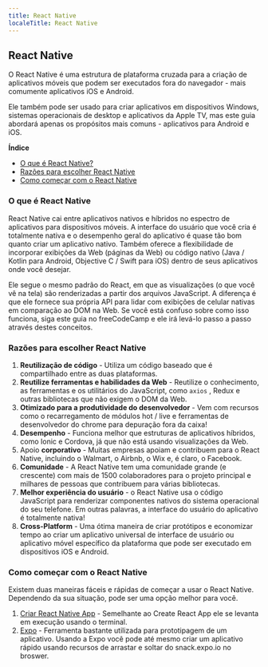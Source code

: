 ```yaml
---
title: React Native
localeTitle: React Native
---
```

## React Native

O React Native é uma estrutura de plataforma cruzada para a criação de aplicativos móveis que podem ser executados fora do navegador - mais comumente aplicativos iOS e Android.

Ele também pode ser usado para criar aplicativos em dispositivos Windows, sistemas operacionais de desktop e aplicativos da Apple TV, mas este guia abordará apenas os propósitos mais comuns - aplicativos para Android e iOS.

**Índice**

*   [O que é React Native?](#what-is-react-native)
*   [Razões para escolher React Native](#reasons-to-choose-react-native)
*   [Como começar com o React Native](#how-to-get-started-with-react-native)

### O que é React Native

React Native cai entre aplicativos nativos e híbridos no espectro de aplicativos para dispositivos móveis. A interface do usuário que você cria é totalmente nativa e o desempenho geral do aplicativo é quase tão bom quanto criar um aplicativo nativo. Também oferece a flexibilidade de incorporar exibições da Web (páginas da Web) ou código nativo (Java / Kotlin para Android, Objective C / Swift para iOS) dentro de seus aplicativos onde você desejar.

Ele segue o mesmo padrão do React, em que as visualizações (o que você vê na tela) são renderizadas a partir dos arquivos JavaScript. A diferença é que ele fornece sua própria API para lidar com exibições de celular nativas em comparação ao DOM na Web. Se você está confuso sobre como isso funciona, siga este guia no freeCodeCamp e ele irá levá-lo passo a passo através destes conceitos.

### Razões para escolher React Native

1.  **Reutilização de código** - Utiliza um código baseado que é compartilhado entre as duas plataformas.
2.  **Reutilize ferramentas e habilidades da Web** - Reutilize o conhecimento, as ferramentas e os utilitários do JavaScript, como `axios` , Redux e outras bibliotecas que não exigem o DOM da Web.
3.  **Otimizado para a produtividade do desenvolvedor** - Vem com recursos como o recarregamento de módulos hot / live e ferramentas de desenvolvedor do chrome para depuração fora da caixa!
4.  **Desempenho** - Funciona melhor que estruturas de aplicativos híbridos, como Ionic e Cordova, já que não está usando visualizações da Web.
5.  Apoio **corporativo** - Muitas empresas apoiam e contribuem para o React Native, incluindo o Walmart, o Airbnb, o Wix e, é claro, o Facebook.
6.  **Comunidade** - A React Native tem uma comunidade grande (e crescente) com mais de 1500 colaboradores para o projeto principal e milhares de pessoas que contribuem para várias bibliotecas.
7.  **Melhor experiência do usuário** - o React Native usa o código JavaScript para renderizar componentes nativos do sistema operacional do seu telefone. Em outras palavras, a interface do usuário do aplicativo é totalmente nativa!
8.  **Cross-Platform** - Uma ótima maneira de criar protótipos e economizar tempo ao criar um aplicativo universal de interface de usuário ou aplicativo móvel específico da plataforma que pode ser executado em dispositivos iOS e Android.

### Como começar com o React Native

Existem duas maneiras fáceis e rápidas de começar a usar o React Native. Dependendo da sua situação, pode ser uma opção melhor para você.

1.  [Criar React Native App](https://www.npmjs.com/package/create-react-native-app) - Semelhante ao Create React App ele se levanta em execução usando o terminal.
2.  [Expo](https://expo.io) - Ferramenta bastante utilizada para prototipagem de um aplicativo. Usando a Expo você pode até mesmo criar um aplicativo rápido usando recursos de arrastar e soltar do snack.expo.io no broswer.
